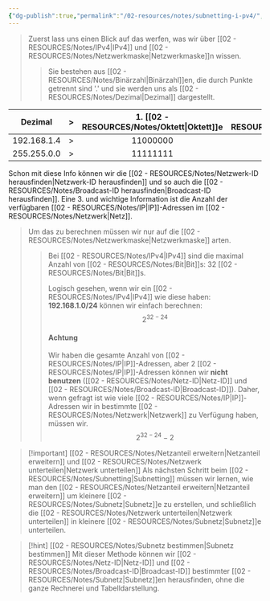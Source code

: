 ```yaml
---
{"dg-publish":true,"permalink":"/02-resources/notes/subnetting-i-pv4/","tags":["netzwerk/ip/ipv4"],"updated":"2024-07-30T08:43:13.858+02:00"}
---
```


>Zuerst lass uns einen Blick auf das werfen, was wir über [[02 - RESOURCES/Notes/IPv4\|IPv4]] und [[02 - RESOURCES/Notes/Netzwerkmaske\|Netzwerkmaske]]n wissen. 
>>Sie bestehen aus [[02 - RESOURCES/Notes/Binärzahl\|Binärzahl]]en, die durch Punkte getrennt sind '.' und sie werden uns als [[02 - RESOURCES/Notes/Dezimal\|Dezimal]] dargestellt.

|   Dezimal   | >   | 1. [[02 - RESOURCES/Notes/Oktett\|Oktett]]e | 2. [[02 - RESOURCES/Notes/Oktett\|Oktett]]e | 3. [[02 - RESOURCES/Notes/Oktett\|Oktett]]e | 4. [[02 - RESOURCES/Notes/Oktett\|Oktett]]e |
| :---------: | --- | :------------: | :------------: | :------------: | -------------- |
| 192.168.1.4 | >   |    11000000    |    10101000    |    00000001    | 00000100       |
| 255.255.0.0 | >   |    11111111    |    11111111    |    00000000    | 00000000       |

Schon mit diese Info können wir die [[02 - RESOURCES/Notes/Netzwerk-ID herausfinden\|Netzwerk-ID herausfinden]] und so auch die [[02 - RESOURCES/Notes/Broadcast-ID herausfinden\|Broadcast-ID herausfinden]].
Eine 3. und wichtige Information ist die Anzahl der verfügbaren [[02 - RESOURCES/Notes/IP\|IP]]-Adressen im [[02 - RESOURCES/Notes/Netzwerk\|Netz]].

>Um das zu berechnen müssen wir nur auf die [[02 - RESOURCES/Notes/Netzwerkmaske\|Netzwerkmaske]] arten.
>>Bei [[02 - RESOURCES/Notes/IPv4\|IPv4]] sind die maximal Anzahl von [[02 - RESOURCES/Notes/Bit\|Bit]]s:  32 [[02 - RESOURCES/Notes/Bit\|Bit]]s.
>><style> .container {font-family: sans-serif; text-align: center;} .button-wrapper button {z-index: 1;height: 40px; width: 100px; margin: 10px;padding: 5px;} .excalidraw .App-menu_top .buttonList { display: flex;} .excalidraw-wrapper { height: 800px; margin: 50px; position: relative;} :root[dir="ltr"] .excalidraw .layer-ui__wrapper .zen-mode-transition.App-menu_bottom--transition-left {transform: none;} </style><script src="https://cdn.jsdelivr.net/npm/react@17/umd/react.production.min.js"></script><script src="https://cdn.jsdelivr.net/npm/react-dom@17/umd/react-dom.production.min.js"></script><script type="text/javascript" src="https://cdn.jsdelivr.net/npm/@excalidraw/excalidraw@0/dist/excalidraw.production.min.js"></script><div id="Subnetting_IPv4_2024-07-29_0920.35.excalidraw.md1"></div><script>(function(){const InitialData={"type":"excalidraw","version":2,"source":"https://github.com/zsviczian/obsidian-excalidraw-plugin/releases/tag/2.2.10","elements":[{"type":"text","version":100,"versionNonce":933466794,"index":"a0","isDeleted":false,"id":"Vz0eTwEF","fillStyle":"solid","strokeWidth":2,"strokeStyle":"solid","roughness":1,"opacity":100,"angle":0,"x":-173.4774359130859,"y":-362.2421875,"strokeColor":"#1e1e1e","backgroundColor":"transparent","width":475.47882080078125,"height":86.12839612469412,"seed":283250538,"groupIds":[],"frameId":null,"roundness":null,"boundElements":[{"id":"LKW6GZoL6RoA98fGlC2iu","type":"arrow"},{"id":"RlVnpwJ17yHemhTtC8yEr","type":"arrow"},{"id":"UoR7FcuvttxDdOytQwwDg","type":"arrow"},{"id":"J0oiBu0EhXhCe7ZVD74qi","type":"arrow"}],"updated":1722238086659,"link":null,"locked":false,"fontSize":68.90271689975529,"fontFamily":1,"text":"192.168.1.0/24","rawText":"192.168.1.0/24","textAlign":"left","verticalAlign":"top","containerId":null,"originalText":"192.168.1.0/24","autoResize":true,"lineHeight":1.25},{"type":"text","version":184,"versionNonce":233332534,"index":"a2","isDeleted":false,"id":"G2Cbo5ac","fillStyle":"solid","strokeWidth":2,"strokeStyle":"solid","roughness":1,"opacity":100,"angle":0,"x":-369.0799560546874,"y":-169.2421875,"strokeColor":"#1e1e1e","backgroundColor":"transparent","width":205.47991943359375,"height":54.99999999999999,"seed":813742890,"groupIds":[],"frameId":null,"roundness":null,"boundElements":[{"id":"LKW6GZoL6RoA98fGlC2iu","type":"arrow"}],"updated":1722237843040,"link":null,"locked":false,"fontSize":43.99999999999999,"fontFamily":1,"text":"11000000","rawText":"11000000","textAlign":"left","verticalAlign":"top","containerId":null,"originalText":"11000000","autoResize":true,"lineHeight":1.25},{"type":"text","version":184,"versionNonce":1154398442,"index":"a3","isDeleted":false,"id":"bPvQCxae","fillStyle":"solid","strokeWidth":2,"strokeStyle":"solid","roughness":1,"opacity":100,"angle":0,"x":-101,"y":-167.2421875,"strokeColor":"#1e1e1e","backgroundColor":"transparent","width":163.3151092529297,"height":47.999999999999986,"seed":1936249770,"groupIds":[],"frameId":null,"roundness":null,"boundElements":[{"id":"RlVnpwJ17yHemhTtC8yEr","type":"arrow"}],"updated":1722237853043,"link":null,"locked":false,"fontSize":38.39999999999999,"fontFamily":1,"text":"10101000","rawText":"10101000","textAlign":"left","verticalAlign":"top","containerId":null,"originalText":"10101000","autoResize":true,"lineHeight":1.25},{"type":"text","version":215,"versionNonce":414833898,"index":"a4","isDeleted":false,"id":"s40kUE6w","fillStyle":"solid","strokeWidth":2,"strokeStyle":"solid","roughness":1,"opacity":100,"angle":0,"x":133,"y":-167.2421875,"strokeColor":"#1e1e1e","backgroundColor":"transparent","width":166.85353088378906,"height":40.999999999999986,"seed":881101866,"groupIds":[],"frameId":null,"roundness":null,"boundElements":[{"id":"UoR7FcuvttxDdOytQwwDg","type":"arrow"}],"updated":1722237873668,"link":null,"locked":false,"fontSize":32.79999999999999,"fontFamily":1,"text":"00000001","rawText":"00000001","textAlign":"left","verticalAlign":"top","containerId":null,"originalText":"00000001","autoResize":true,"lineHeight":1.25},{"type":"text","version":188,"versionNonce":1884922154,"index":"a5","isDeleted":false,"id":"BfcDSt3M","fillStyle":"solid","strokeWidth":2,"strokeStyle":"solid","roughness":1,"opacity":100,"angle":0,"x":385,"y":-170.2421875,"strokeColor":"#1e1e1e","backgroundColor":"transparent","width":171.7247314453125,"height":39,"seed":1766209974,"groupIds":[],"frameId":null,"roundness":null,"boundElements":[{"id":"J0oiBu0EhXhCe7ZVD74qi","type":"arrow"}],"updated":1722237892393,"link":null,"locked":false,"fontSize":31.2,"fontFamily":1,"text":"00000000","rawText":"00000000","textAlign":"left","verticalAlign":"top","containerId":null,"originalText":"00000000","autoResize":true,"lineHeight":1.25},{"type":"arrow","version":415,"versionNonce":1920448106,"index":"a6","isDeleted":false,"id":"LKW6GZoL6RoA98fGlC2iu","fillStyle":"solid","strokeWidth":2,"strokeStyle":"solid","roughness":1,"opacity":100,"angle":0,"x":-112.00000000000007,"y":-260.2421875,"strokeColor":"#1e1e1e","backgroundColor":"transparent","width":123.54924427949116,"height":76,"seed":140652202,"groupIds":[],"frameId":null,"roundness":{"type":2},"boundElements":[],"updated":1722242480449,"link":null,"locked":false,"startBinding":{"elementId":"Vz0eTwEF","focus":-0.007629631181537228,"gap":15.871603875305908},"endBinding":{"elementId":"G2Cbo5ac","focus":-0.05561137932715637,"gap":15},"lastCommittedPoint":null,"startArrowhead":null,"endArrowhead":"arrow","points":[[0,0],[-78.99999999999993,26],[-123.54924427949116,76]]},{"type":"arrow","version":49,"versionNonce":274244586,"index":"a8","isDeleted":false,"id":"RlVnpwJ17yHemhTtC8yEr","fillStyle":"solid","strokeWidth":2,"strokeStyle":"solid","roughness":1,"opacity":100,"angle":0,"x":13,"y":-260.2421875,"strokeColor":"#1e1e1e","backgroundColor":"transparent","width":29,"height":84,"seed":1378928554,"groupIds":[],"frameId":null,"roundness":{"type":2},"boundElements":[],"updated":1722242480449,"link":null,"locked":false,"startBinding":{"elementId":"Vz0eTwEF","focus":0.12238423115551146,"gap":15.871603875305908},"endBinding":{"elementId":"bPvQCxae","focus":-0.08950543900269438,"gap":9.000000000000007},"lastCommittedPoint":null,"startArrowhead":null,"endArrowhead":"arrow","points":[[0,0],[-29,84]]},{"type":"arrow","version":120,"versionNonce":1778135402,"index":"a9","isDeleted":false,"id":"UoR7FcuvttxDdOytQwwDg","fillStyle":"solid","strokeWidth":2,"strokeStyle":"solid","roughness":1,"opacity":100,"angle":0,"x":108.99999999999997,"y":-260.2421875,"strokeColor":"#1e1e1e","backgroundColor":"transparent","width":100.0067790679453,"height":80,"seed":2047235178,"groupIds":[],"frameId":null,"roundness":{"type":2},"boundElements":[],"updated":1722242480449,"link":null,"locked":false,"startBinding":{"elementId":"Vz0eTwEF","focus":0.3510833032094752,"gap":15.871603875305908},"endBinding":{"elementId":"s40kUE6w","focus":0.0639842008470133,"gap":13.000000000000007},"lastCommittedPoint":null,"startArrowhead":null,"endArrowhead":"arrow","points":[[0,0],[79.00000000000003,27],[100.0067790679453,80]]},{"type":"arrow","version":168,"versionNonce":658136810,"index":"aA","isDeleted":false,"id":"J0oiBu0EhXhCe7ZVD74qi","fillStyle":"solid","strokeWidth":2,"strokeStyle":"solid","roughness":1,"opacity":100,"angle":0,"x":169.0000000000001,"y":-265.2421875,"strokeColor":"#1e1e1e","backgroundColor":"transparent","width":285.6600608224883,"height":84,"seed":620132406,"groupIds":[],"frameId":null,"roundness":{"type":2},"boundElements":[],"updated":1722242480449,"link":null,"locked":false,"startBinding":{"elementId":"Vz0eTwEF","focus":0.8194920109882059,"gap":10.871603875305908},"endBinding":{"elementId":"BfcDSt3M","focus":0.03593220944871933,"gap":11},"lastCommittedPoint":null,"startArrowhead":null,"endArrowhead":"arrow","points":[[0,0],[240.9999999999999,15],[285.6600608224883,84]]},{"type":"freedraw","version":502,"versionNonce":976400822,"index":"aC","isDeleted":false,"id":"blAbhGdWoW2vk7QbpcRn-","fillStyle":"solid","strokeWidth":2,"strokeStyle":"solid","roughness":1,"opacity":100,"angle":3.1467053909950877,"x":-197.8943648772156,"y":-448.3914864017627,"strokeColor":"#1e1e1e","backgroundColor":"transparent","width":377.59506844996815,"height":135,"seed":711011958,"groupIds":[],"frameId":null,"roundness":null,"boundElements":[],"updated":1722238338332,"link":null,"locked":false,"points":[[0,0],[0.3880730405446744,0],[0.7761460810893488,2],[1.9403652027233722,5],[3.8807304054467444,11],[6.20916864871479,17],[10.089899054161533,24],[12.806410337974256,29],[15.522921621786978,33],[19.015578986689047,37],[25.224747635403833,41],[29.493551081395253,45],[32.98620844629732,47],[34.53850060847602,48],[38.03115797337809,49],[44.24032662209289,50],[48.89720310862898,51],[53.16600655462039,51],[57.82288304115647,51],[65.1962708115053,51],[70.62929337913073,51],[74.89809682512217,51],[78.39075419002423,50],[83.82377675764967,47],[85.37606891982836,47],[88.86872628473044,46],[93.91367581181119,45],[98.5705522983473,44],[109.43659743359818,44],[112.54118175795556,44],[115.64576608231295,43],[121.07878864993842,43],[125.73566513647451,43],[132.72097986627864,43],[136.98978331227005,43],[138.93014851499342,43],[143.58702500152953,43],[149.02004756915494,43],[156.78150838004845,43],[161.43838486658453,43],[164.15489615039726,43],[166.09526135312063,43],[168.81177263693334,43],[171.1402108802014,44],[173.46864912346945,45],[175.7970873667375,47],[176.96130648837155,48],[180.4539638532736,51],[182.39432905599696,52],[184.33469425872033,54],[186.66313250198837,55],[188.60349770471177,57],[189.76771682634575,59],[190.9319359479798,61],[191.70808202906915,62],[193.26037419124788,65],[194.0365202723372,66],[195.2007393939712,69],[195.97688547506058,70],[196.75303155614992,72],[198.30532371832862,76],[199.46954283996263,78],[200.245688921052,81],[201.409908042686,84],[202.18605412377536,86],[202.9622002048647,88],[202.9622002048647,89],[203.35027324540937,91],[203.73834628595404,92],[203.73834628595404,93],[204.1264193264987,94],[204.1264193264987,95],[204.1264193264987,92],[204.1264193264987,83],[204.51449236704343,79],[205.29063844813277,70],[207.23100365085614,61],[209.1713688535795,57],[212.27595317793688,54],[216.15668358338365,49],[221.97777919155374,45],[227.79887479972385,42],[237.11262777279603,40],[242.93372338096617,38],[247.20252682695758,35],[251.8594033134937,33],[254.18784155676173,32],[262.3373754081999,30],[267.7703979758253,30],[273.59149358399543,30],[279.8006622327102,30],[287.5621230436037,30],[291.44285344905046,30],[296.09972993558654,30],[305.41348290865875,30],[313.1749437195522,30],[320.548331489901,30],[322.87676973316906,30],[327.92171926024986,31],[332.9666687873306,33],[334.1308879089646,33],[336.4593261522327,33],[338.3996913549561,33],[340.3400565576794,33],[343.8327139225815,33],[347.32537128748356,33],[351.2061016929303,33],[355.08683209837704,33],[356.25105122001105,32],[358.9675625038238,31],[360.13178162545785,29],[361.29600074709185,27],[364.0125120309046,24],[365.56480419308326,22],[367.89324243635133,19],[369.44553459853,17],[371.3858998012534,12],[372.5501189228874,10],[373.7143380445214,7],[374.1024110850661,6],[374.8785571661554,4],[376.0427762877895,-1],[376.8189223688788,-5],[377.20699540942354,-9],[377.59506844996815,-13],[377.59506844996815,-17],[377.59506844996815,-21],[377.59506844996815,-23],[377.59506844996815,-25],[377.59506844996815,-27],[377.59506844996815,-29],[377.59506844996815,-30],[377.20699540942354,-31],[376.8189223688788,-33],[376.8189223688788,-34],[376.4308493283341,-36],[376.4308493283341,-38],[376.0427762877895,-39],[375.65470324724475,-40],[375.65470324724475,-40]],"lastCommittedPoint":null,"simulatePressure":true,"pressures":[]},{"type":"text","version":226,"versionNonce":337435894,"index":"aD","isDeleted":false,"id":"XOlO83am","fillStyle":"solid","strokeWidth":2,"strokeStyle":"solid","roughness":1,"opacity":100,"angle":0,"x":-70.35885167464119,"y":-541.419220992823,"strokeColor":"#1e1e1e","backgroundColor":"transparent","width":78.93994140625,"height":25,"seed":615316074,"groupIds":[],"frameId":null,"roundness":null,"boundElements":[],"updated":1722238340501,"link":null,"locked":false,"fontSize":20,"fontFamily":1,"text":"32 Bits","rawText":"32 Bits","textAlign":"left","verticalAlign":"top","containerId":null,"originalText":"32 Bits","autoResize":true,"lineHeight":1.25},{"type":"text","version":324,"versionNonce":725728118,"index":"aF","isDeleted":false,"id":"XYn3k9AP","fillStyle":"solid","strokeWidth":2,"strokeStyle":"solid","roughness":1,"opacity":100,"angle":0,"x":-358.89785445363907,"y":-70.42639802631584,"strokeColor":"#1e1e1e","backgroundColor":"transparent","width":175.6512451171875,"height":38.74995147145622,"seed":1450591338,"groupIds":[],"frameId":null,"roundness":null,"boundElements":[],"updated":1722238035107,"link":null,"locked":false,"fontSize":30.999961177164977,"fontFamily":1,"text":"1 1 1 1 1 1 1 1","rawText":"1 1 1 1 1 1 1 1","textAlign":"left","verticalAlign":"top","containerId":null,"originalText":"1 1 1 1 1 1 1 1","autoResize":true,"lineHeight":1.25},{"type":"text","version":221,"versionNonce":824986614,"index":"aU","isDeleted":false,"id":"E5EK3gNz","fillStyle":"solid","strokeWidth":2,"strokeStyle":"solid","roughness":1,"opacity":100,"angle":0,"x":394.82184480365936,"y":-83.47902960526312,"strokeColor":"#1e1e1e","backgroundColor":"transparent","width":171.7247314453125,"height":39,"seed":1356366698,"groupIds":[],"frameId":null,"roundness":null,"boundElements":[],"updated":1722238047528,"link":null,"locked":false,"fontSize":31.2,"fontFamily":1,"text":"00000000","rawText":"00000000","textAlign":"left","verticalAlign":"top","containerId":null,"originalText":"00000000","autoResize":true,"lineHeight":1.25},{"type":"text","version":352,"versionNonce":1368935862,"index":"aZ","isDeleted":false,"id":"91v5TGBZ","fillStyle":"solid","strokeWidth":2,"strokeStyle":"solid","roughness":1,"opacity":100,"angle":0,"x":-112.43282599198187,"y":-71.77505797257034,"strokeColor":"#1e1e1e","backgroundColor":"transparent","width":175.6512451171875,"height":38.74995147145622,"seed":1990310262,"groupIds":[],"frameId":null,"roundness":null,"boundElements":[],"updated":1722238040845,"link":null,"locked":false,"fontSize":30.999961177164977,"fontFamily":1,"text":"1 1 1 1 1 1 1 1","rawText":"1 1 1 1 1 1 1 1","textAlign":"left","verticalAlign":"top","containerId":null,"originalText":"1 1 1 1 1 1 1 1","autoResize":true,"lineHeight":1.25},{"type":"text","version":358,"versionNonce":740139114,"index":"ae","isDeleted":false,"id":"houQX8Fa","fillStyle":"solid","strokeWidth":2,"strokeStyle":"solid","roughness":1,"opacity":100,"angle":0,"x":124.40927927117605,"y":-77.03821586730697,"strokeColor":"#1e1e1e","backgroundColor":"transparent","width":175.6512451171875,"height":38.74995147145622,"seed":36802602,"groupIds":[],"frameId":null,"roundness":null,"boundElements":[],"updated":1722238044496,"link":null,"locked":false,"fontSize":30.999961177164977,"fontFamily":1,"text":"1 1 1 1 1 1 1 1","rawText":"1 1 1 1 1 1 1 1","textAlign":"left","verticalAlign":"top","containerId":null,"originalText":"1 1 1 1 1 1 1 1","autoResize":true,"lineHeight":1.25},{"type":"line","version":1434,"versionNonce":809880234,"index":"an","isDeleted":false,"id":"3JUyKZmCfSpGYMq6P1AjM","fillStyle":"solid","strokeWidth":2,"strokeStyle":"solid","roughness":1,"opacity":100,"angle":0,"x":312.26315789473665,"y":-328.1895559210526,"strokeColor":"#1e1e1e","backgroundColor":"transparent","width":272.63157894736855,"height":244.21052631578937,"seed":1384846442,"groupIds":[],"frameId":null,"roundness":{"type":2},"boundElements":[],"updated":1722238231277,"link":null,"locked":false,"startBinding":null,"endBinding":null,"lastCommittedPoint":null,"startArrowhead":null,"endArrowhead":null,"points":[[0,0],[272.63157894736855,27.36842105263156],[249.47368421052647,244.21052631578937]]},{"type":"ellipse","version":262,"versionNonce":712804854,"index":"ao","isDeleted":false,"id":"eXe6rUoOWGYn7Xn63ir4C","fillStyle":"solid","strokeWidth":1,"strokeStyle":"solid","roughness":1,"opacity":100,"angle":0,"x":-393.0000000000001,"y":-122.92639802631584,"strokeColor":"#1e1e1e","backgroundColor":"transparent","width":978.9473684210527,"height":118.9473684210526,"seed":749231338,"groupIds":[],"frameId":null,"roundness":{"type":2},"boundElements":[],"updated":1722238251586,"link":null,"locked":false},{"type":"freedraw","version":136,"versionNonce":1024283638,"index":"ap","isDeleted":false,"id":"_B4j5Yvr421iifahQRNEN","fillStyle":"solid","strokeWidth":1,"strokeStyle":"solid","roughness":1,"opacity":100,"angle":0,"x":-364.57894736842115,"y":26.54728618421052,"strokeColor":"#1e1e1e","backgroundColor":"transparent","width":709.4736842105264,"height":91.57894736842104,"seed":1443824758,"groupIds":[],"frameId":null,"roundness":null,"boundElements":[],"updated":1722238271766,"link":null,"locked":false,"points":[[0,0],[1.0526315789472847,0],[2.105263157894683,3.157894736842195],[5.263157894736764,6.315789473684276],[5.263157894736764,8.42105263157896],[8.42105263157896,11.57894736842104],[11.57894736842104,14.736842105263236],[14.736842105263122,16.84210526315792],[17.894736842105203,18.947368421052715],[23.15789473684208,22.105263157894797],[30.526315789473642,26.315789473684276],[37.8947368421052,29.473684210526358],[47.36842105263156,32.63157894736844],[55.78947368421052,34.736842105263236],[66.31578947368416,37.89473684210532],[74.73684210526312,38.947368421052715],[82.10526315789468,41.0526315789474],[96.84210526315792,43.157894736842195],[106.31578947368416,44.21052631578948],[115.78947368421052,45.26315789473688],[120,46.315789473684276],[131.57894736842104,48.42105263157896],[141.0526315789474,49.47368421052636],[149.47368421052624,49.47368421052636],[157.8947368421052,49.47368421052636],[165.26315789473688,49.47368421052636],[177.8947368421052,49.47368421052636],[186.31578947368416,49.47368421052636],[194.73684210526312,49.47368421052636],[203.15789473684208,49.47368421052636],[214.73684210526312,49.47368421052636],[218.9473684210526,49.47368421052636],[226.31578947368416,49.47368421052636],[233.68421052631572,49.47368421052636],[240,49.47368421052636],[251.57894736842104,49.47368421052636],[258.9473684210526,49.47368421052636],[266.31578947368416,49.47368421052636],[275.7894736842105,49.47368421052636],[288.42105263157896,50.526315789473756],[302.1052631578947,51.57894736842104],[311.57894736842104,52.63157894736844],[316.8421052631579,53.68421052631584],[323.1578947368421,54.736842105263236],[331.57894736842104,55.78947368421052],[335.7894736842105,56.84210526315792],[340,56.84210526315792],[344.2105263157895,58.947368421052715],[353.6842105263157,61.0526315789474],[358.9473684210526,63.157894736842195],[366.31578947368416,65.26315789473688],[372.63157894736844,66.31578947368428],[378.9473684210526,68.42105263157896],[384.2105263157895,70.52631578947376],[388.42105263157896,72.63157894736844],[392.63157894736844,73.68421052631584],[394.7368421052631,74.73684210526324],[396.8421052631579,75.78947368421052],[397.8947368421052,76.84210526315792],[398.9473684210526,78.94736842105272],[401.0526315789474,80],[403.1578947368421,82.1052631578948],[405.2631578947369,86.31578947368428],[405.2631578947369,87.36842105263156],[406.31578947368416,88.42105263157896],[406.31578947368416,89.47368421052636],[407.36842105263156,90.52631578947376],[407.36842105263156,91.57894736842104],[408.42105263157896,90.52631578947376],[409.47368421052636,87.36842105263156],[410.52631578947364,86.31578947368428],[413.68421052631584,82.1052631578948],[416.8421052631579,78.94736842105272],[421.0526315789474,75.78947368421052],[426.31578947368416,71.57894736842104],[429.47368421052636,70.52631578947376],[434.7368421052631,68.42105263157896],[440,66.31578947368428],[448.42105263157896,64.21052631578948],[454.7368421052631,62.1052631578948],[461.0526315789474,62.1052631578948],[463.1578947368421,61.0526315789474],[468.42105263157896,60],[476.8421052631578,60],[483.1578947368422,60],[490.52631578947364,60],[496.8421052631578,60],[507.36842105263156,60],[512.6315789473684,60],[517.8947368421053,60],[524.2105263157895,60],[528.4210526315788,60],[531.5789473684212,60],[535.7894736842105,60],[541.0526315789474,60],[548.4210526315788,60],[553.6842105263157,60],[558.9473684210526,60],[565.2631578947368,60],[573.6842105263157,60],[581.0526315789474,60],[595.7894736842105,61.0526315789474],[603.1578947368422,61.0526315789474],[607.3684210526316,61.0526315789474],[616.8421052631578,61.0526315789474],[624.2105263157895,61.0526315789474],[631.5789473684212,61.0526315789474],[638.9473684210526,61.0526315789474],[645.2631578947368,61.0526315789474],[652.6315789473684,61.0526315789474],[668.4210526315788,58.947368421052715],[676.8421052631578,55.78947368421052],[685.2631578947368,53.68421052631584],[695.7894736842105,48.42105263157896],[698.9473684210526,47.36842105263156],[703.1578947368422,45.26315789473688],[706.3157894736843,43.157894736842195],[707.3684210526316,41.0526315789474],[707.3684210526316,38.947368421052715],[709.4736842105264,36.84210526315792],[709.4736842105264,34.736842105263236],[709.4736842105264,33.68421052631584],[709.4736842105264,32.63157894736844],[709.4736842105264,31.57894736842104],[709.4736842105264,29.473684210526358],[709.4736842105264,28.42105263157896],[709.4736842105264,27.36842105263156],[709.4736842105264,26.315789473684276],[709.4736842105264,25.263157894736878],[709.4736842105264,24.21052631578948],[709.4736842105264,22.105263157894797],[709.4736842105264,21.0526315789474],[708.4210526315788,21.0526315789474],[708.4210526315788,21.0526315789474]],"lastCommittedPoint":null,"simulatePressure":true,"pressures":[]},{"type":"text","version":36,"versionNonce":469962474,"index":"aq","isDeleted":false,"id":"7hrWpp2F","fillStyle":"solid","strokeWidth":1,"strokeStyle":"solid","roughness":1,"opacity":100,"angle":0,"x":4.894736842105203,"y":129.7051809210526,"strokeColor":"#1e1e1e","backgroundColor":"transparent","width":68.11993408203125,"height":25,"seed":1764064234,"groupIds":[],"frameId":null,"roundness":null,"boundElements":[],"updated":1722238283413,"link":null,"locked":false,"fontSize":20,"fontFamily":1,"text":"24Bits","rawText":"24Bits","textAlign":"left","verticalAlign":"top","containerId":null,"originalText":"24Bits","autoResize":true,"lineHeight":1.25}],"appState":{"theme":"dark","viewBackgroundColor":"#ffffff","currentItemStrokeColor":"#1e1e1e","currentItemBackgroundColor":"transparent","currentItemFillStyle":"solid","currentItemStrokeWidth":1,"currentItemStrokeStyle":"solid","currentItemRoughness":1,"currentItemOpacity":100,"currentItemFontFamily":1,"currentItemFontSize":20,"currentItemTextAlign":"left","currentItemStartArrowhead":null,"currentItemEndArrowhead":"arrow","scrollX":643.9064624655447,"scrollY":803.7114080152421,"zoom":{"value":0.9175426462359086},"currentItemRoundness":"round","gridSize":null,"gridColor":{"Bold":"#C9C9C9FF","Regular":"#EDEDEDFF"},"currentStrokeOptions":null,"previousGridSize":null,"frameRendering":{"enabled":true,"clip":true,"name":true,"outline":true},"objectsSnapModeEnabled":false},"files":{}};InitialData.scrollToContent=true;App=()=>{const e=React.useRef(null),t=React.useRef(null),[n,i]=React.useState({width:void 0,height:void 0});return React.useEffect(()=>{i({width:t.current.getBoundingClientRect().width,height:t.current.getBoundingClientRect().height});const e=()=>{i({width:t.current.getBoundingClientRect().width,height:t.current.getBoundingClientRect().height})};return window.addEventListener("resize",e),()=>window.removeEventListener("resize",e)},[t]),React.createElement(React.Fragment,null,React.createElement("div",{className:"excalidraw-wrapper",ref:t},React.createElement(ExcalidrawLib.Excalidraw,{ref:e,width:n.width,height:n.height,initialData:InitialData,viewModeEnabled:!0,zenModeEnabled:!0,gridModeEnabled:!1})))},excalidrawWrapper=document.getElementById("Subnetting_IPv4_2024-07-29_0920.35.excalidraw.md1");ReactDOM.render(React.createElement(App),excalidrawWrapper);})();</script>
>>Logisch gesehen, wenn  wir ein [[02 - RESOURCES/Notes/IPv4\|IPv4]] wie diese haben: **192.168.1.0/24** können wir einfach berechnen:
>>$$2^{32-24}$$
>>#### Achtung
>>Wir haben die gesamte Anzahl von [[02 - RESOURCES/Notes/IP\|IP]]-Adressen, aber 2 [[02 - RESOURCES/Notes/IP\|IP]]-Adressen können wir **nicht benutzen** ([[02 - RESOURCES/Notes/Netz-ID\|Netz-ID]] und [[02 - RESOURCES/Notes/Broadcast-ID\|Broadcast-ID]]). 
>>Daher, wenn gefragt ist wie viele [[02 - RESOURCES/Notes/IP\|IP]]-Adressen wir in bestimmte [[02 - RESOURCES/Notes/Netzwerk\|Netzwerk]] zu Verfügung haben, müssen wir.
>>$$2^{32-24}-2$$



>[!important] [[02 - RESOURCES/Notes/Netzanteil erweitern\|Netzanteil erweitern]] und [[02 - RESOURCES/Notes/Netzwerk unterteilen\|Netzwerk unterteilen]]
Als nächsten Schritt beim [[02 - RESOURCES/Notes/Subnetting\|Subnetting]] müssen wir lernen, wie man den [[02 - RESOURCES/Notes/Netzanteil erweitern\|Netzanteil erweitern]] um kleinere [[02 - RESOURCES/Notes/Subnetz\|Subnetz]]e zu erstellen, und schließlich die [[02 - RESOURCES/Notes/Netzwerk unterteilen\|Netzwerk unterteilen]] in kleinere [[02 - RESOURCES/Notes/Subnetz\|Subnetz]]e unterteilen.


>[!hint] [[02 - RESOURCES/Notes/Subnetz bestimmen\|Subnetz bestimmen]]
>Mit dieser Methode können wir [[02 - RESOURCES/Notes/Netz-ID\|Netz-ID]] und [[02 - RESOURCES/Notes/Broadcast-ID\|Broadcast-ID]] bestimmter  [[02 - RESOURCES/Notes/Subnetz\|Subnetz]]en herausfinden, ohne die ganze Rechnerei und Tabelldarstellung.

